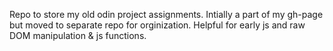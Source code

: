 Repo to store my old odin project assignments. Intially a part of my gh-page but moved to separate repo for orginization. Helpful for early js and raw DOM manipulation & js functions.
